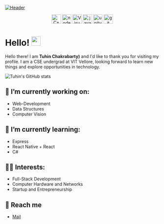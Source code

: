 [![Header](https://github.com/Tuhin-SnapD/Git-Config/blob/main/header_picture.jpg? "Header")](https://github.com/Tuhin-SnapD/Git-Config/blob/main/header_picture.jpg)

<p align='center'>  
  <img alt="C++" height="30px" src="https://api.iconify.design/logos:c-plusplus.svg" />
  <img alt="node" height="30px" src="https://api.iconify.design/logos:nodejs.svg" />
  <img alt="VisualStudio" height="30px" src="https://api.iconify.design/logos:visual-studio-code.svg" />
  <img alt="java" height="30px" src="https://api.iconify.design/logos:javascript.svg" />
  <img alt="unity" height="30px" src="https://api.iconify.design/logos:unity.svg" />
  <img alt="git" height="30px" src="https://api.iconify.design/logos:git.svg" />

 
</p>

# Hello! <img src="https://raw.githubusercontent.com/MartinHeinz/MartinHeinz/master/wave.gif" width="30px">


Hello there! I am **Tuhin Chakrabarty)** and I'd like to thank you for visiting my profile. I am a CSE undergrad at VIT Vellore, looking forward to learn new things and explore opportunities in technology.


![Tuhin's GitHub stats](https://github-readme-stats.vercel.app/api?username=Tuhin-SnapD)

## 🔭 I’m currently working on: 
- Web-Development
- Data Structures
- Computer Vision


## 🌱 I’m currently learning: 
- Express 
- React Native + React
- C#

## 👨‍💻 Interests:
- Full-Stack Development
- Computer Hardware and Networks
- Startup and Entrepreneurship

## :speech_balloon:	 Reach me
- [Mail](mailto:tuhinchakrabarty14@gmail.com?subject=[GitHub]%20Source%20Han%20Sans)


